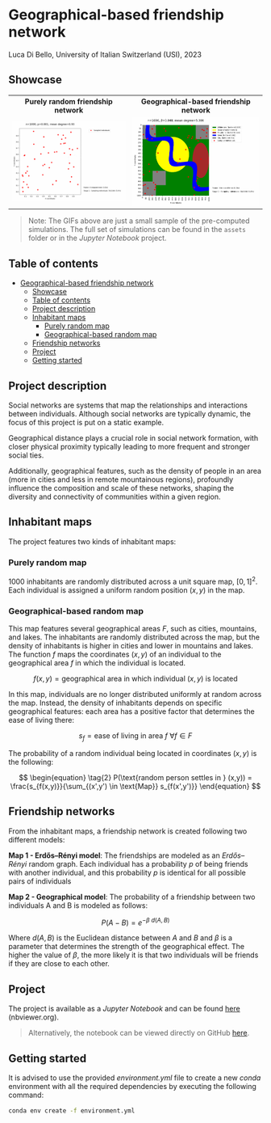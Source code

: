 # Geographical-based friendship network<!-- omit in toc-->

Luca Di Bello, University of Italian Switzerland (USI), 2023

## Showcase<!-- GIFS -->

<table style="width:100%">
  <tr>
    <th>Purely random friendship network</th>
    <th>Geographical-based friendship network</th>
  </tr>
  <tr>
    <td>
      <img src="./assets/showcase/edoz-renyi-simulation-optimized.gif" width="auto" />
    </td>
    <td>
      <img src="./assets/showcase/geographical-simulation-optimized.gif" width="auto" />
    </td>
  </tr>
</table>

> Note: The GIFs above are just a small sample of the pre-computed simulations. The full set of simulations can be found in the `assets` folder or in the *Jupyter Notebook* project.

## Table of contents<!-- omit in toc-->

- [Geographical-based friendship network](#geographical-based-friendship-network)
  - [Showcase](#showcase)
  - [Table of contents](#table-of-contents)
  - [Project description](#project-description)
  - [Inhabitant maps](#inhabitant-maps)
    - [Purely random map](#purely-random-map)
    - [Geographical-based random map](#geographical-based-random-map)
  - [Friendship networks](#friendship-networks)
  - [Project](#project)
  - [Getting started](#getting-started)

## Project description

Social networks are systems that map the relationships and interactions between individuals. Although social networks are typically dynamic, the focus of this project is put on a static example.

Geographical distance plays a crucial role in social network formation, with closer physical proximity typically leading to more frequent and stronger social ties.

Additionally, geographical features, such as the density of people in an area (more in cities and less in remote mountainous regions), profoundly influence the composition and scale of these networks, shaping the diversity and connectivity of communities within a given region.

## Inhabitant maps

The project features two kinds of inhabitant maps:

### Purely random map

1000 inhabitants are randomly distributed across a unit square map, $[0,1]^2$. Each individual is assigned a uniform random position $(x,y)$ in the map.

### Geographical-based random map

This map features several geographical areas $F$, such as cities, mountains, and lakes. The inhabitants are randomly distributed across the map, but the density of inhabitants is higher in cities and lower in mountains and lakes. The function $f$ maps the coordinates $(x, y)$ of an individual to the geographical area $f$ in which the individual is located.

$$
f(x,y) = \text{geographical area in which individual } (x,y) \text{ is located}
$$

In this map, individuals are no longer distributed uniformly at random across the map. Instead, the density of inhabitants depends on specific geographical features: each area has a positive factor that determines the ease of living there:

$$
\begin{equation*} \tag{1}
s_f = \text{ease of living in area } f \ \forall f \in F
\end{equation*}
$$

The probability of a random individual being located in coordinates $(x,y)$ is the following:

$$
\begin{equation} \tag{2}
P(\text{random person settles in } (x,y)) = \frac{s_{f(x,y)}}{\sum_{(x',y') \in \text{Map}} s_{f(x',y')}}
\end{equation}
$$

## Friendship networks

From the inhabitant maps, a friendship network is created following two different models:

**Map 1 - Erdős–Rényi model**: The friendships are modeled as an *Erdős–Rényi* random graph. Each individual has a probability $p$ of being friends with another individual, and this probability $p$ is identical for all possible pairs of individuals

**Map 2 - Geographical model**: The probability of a friendship between two individuals A and B is modeled as follows:

$$
\begin{equation*} \tag{3}
P(A - B) = e^{-\beta\ d(A,B)}
\end{equation*}
$$

Where $d(A,B)$ is the Euclidean distance between $A$ and $B$ and $\beta$ is a parameter that determines the strength of the geographical effect. The higher the value of $\beta$, the more likely it is that two individuals will be friends if they are close to each other.

## Project

The project is available as a *Jupyter Notebook* and can be found [here](https://nbviewer.org/github/lucadibello/geographical-friendship-network/blob/main/geographical-friendship-network.ipynb) (nbviewer.org).

> Alternatively, the notebook can be viewed directly on GitHub [here](./notebooks/geographical-friendship-network.ipynb).

## Getting started

It is advised to use the provided *environment.yml* file to create a new *conda* environment with all the required dependencies by executing the following command:

```bash
conda env create -f environment.yml
```
